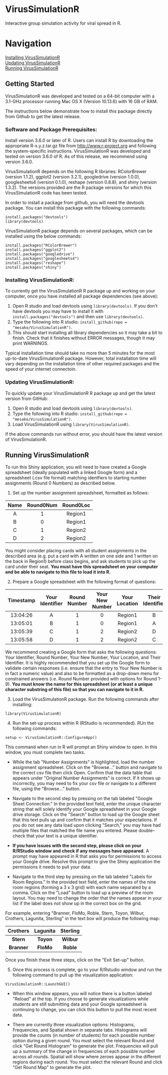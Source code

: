 # VirusSimulationR
Interactive group simulation activity for viral spread in R.

# Navigation
[Installing VirusSimulationR](#install)  
[Updating VirusSimulationR](#update)  
[Running VirusSimulationR](#howtorun)  
<!-- [Example Code for VirusSimulationR](#example) -->
<!-- [Authors and License](#info) -->


## Getting Started
VirusSimulationR was developed and tested on a 64-bit computer with a 3.1-GHz processor running Mac OS X (Version 10.13.6) with 16 GB of RAM.

The instructions below demonstrate how to install this package directly from Github to get the latest release.

### Software and Package Prerequisites:
Install version 3.6.0 or later of R. Users can install R by downloading the appropriate R-x.y.z.tar.gz  file from http://www.r-project.org and following the system-specific instructions. VirusSimulationR was developed and tested on version 3.6.0 of R. As of this release, we recommend using version 3.6.0.

VirusSimulationR depends on the following R libraries: RColorBrewer (version 1.1.2), ggplot2 (version 3.2.1), googledrive (version 1.0.0), googlesheets4 (version 0.1.0), reshape (version 0.8.8), and shiny (version 1.3.2). The versions provided are the R package versions for which this VirusSimulationR code has been tested.

In order to install a package from github, you will need the devtools package. You can install this package with the following commands:

```
install.packages("devtools")
library(devtools)
```

VirusSimulationR package depends on several packages, which can be installed using the below commands:

```
install.packages("RColorBrewer") 
install.packages("ggplot2") 
install.packages("googledrive") 
install.packages("googlesheets4") 
install.packages("reshape") 
install.packages("shiny") 
```

<a name="install"></a>
### Installing VirusSimulationR:

To currently get the VirusSimulationR R package up and working on your computer, once you have installed all package dependencies (see above):

1. Open R studio and load devtools using `library(devtools)`. If you don't have devtools you may have to install it with `install.packages("devtools")` and then use `library(devtools)`.
2. Type the following into R studio: `install_github(repo = "mesako/VirusSimulationR")`. 
3. This should start installing all library dependencies so it may take a bit to finish. Check that it finishes without ERROR messages, though it may print WARNINGS.

Typical installation time should take no more than 5 minutes for the most up-to-date VirusSimulationR package. However, total installation time will vary depending on the installation time of other required packages and the speed of your internet connectoin.

<a name="update"></a>
### Updating VirusSimulationR:

To quickly update your VirusSimulationR R package up and get the latest version from GitHub:

1. Open R studio and load devtools using `library(devtools)`.
2. Type the following into R studio: `install_github(repo = "mesako/VirusSimulationR")`.
3. Load VirusSimulationR using `library(VirusSimulationR)`.

If the above commands run without error, you should have the latest version of VirusSimulationR.

## Running VirusSimulationR
<a name="howtorun"></a>
To run this Shiny application, you will need to have created a Google spreadsheet (ideally populated with a linked Google form) and a spreadsheet (.csv file format) matching identfiers to starting number assignments (Round 0 Numbers) as described below.

1. Set up the number assignment spreadsheet, formatted as follows:

| Name | Round0Num | Round0Loc | 
|:----:|:---------:|:---------:|
|  A   |     1     |  Region1  |
|  B   |     0     |  Region1  |
|  C   |     1     |  Region2  |
|  D   |     2     |  Region2  |

You might consider placing cards with all student assignments in the described area (e.g. put a card with A written on one side and 1 written on the back in Region1) before class begins, and ask students to pick up the card under their seat. **You must have this spreadsheet on your computer and be able to navigate to this file to load it into R.**

2. Prepare a Google spreadsheet with the following format of questions:

| Timestamp | Your Identifier | Round Number | Your New Number	| Your Location |	Their Identifier |
|:---------:|:---------------:|:------------:|:----------------:|:-------------:|:----------------:|
| 13:04:26  |        A        |       1      |         0        |    Region1    |         B        |
| 13:05:01  |        B        |       1      |         0        |    Region1    |         A        |
| 13:05:39  |        C        |       1      |         2        |    Region2    |         D        |
| 13:05:58  |        D        |       1      |         2        |    Region2    |         C        |

We recommend creating a Google form that asks the following questions: Your Identifier, Round Number, Your New Number, Your Location, and Their Identifier. It is highly recommended that you set up the Google form to validate certain responses (i.e. ensure that the entry to Your New Number is in fact a numeric value) and also to be formatted as a drop-down menu for constrained answers (i.e. Round Number provided with options for Round 1-9). **You must know the name for this spreadsheet (or at least a unique character substring of this file) so that you can navigate to it in R.**

3. Load the VirusSimulationR package. Run the following commands after installing:

```
library(VirusSimulationR)
```

4. Run the set-up process within R (RStudio is recommended). RUn the following commands:

```
setup <- VirusSimulationR::ConfigureApp()
```

This command when run in R will prompt an Shiny window to open. In this window, you must complete two tasks.

* While the tab "Number Assignments" is highlighted, load the number assignment spreadsheet. Click on the "Browse..." button and navigate to the correct csv file then click Open. Confirm that the data table that appears under "Original Number Assignments" is correct. If it shows up incorrectly, you may need to fix your csv file or navigate to a different file, using the "Browse..." button.

* Navigate to the second step by pressing on the tab labeled "Google Sheet Connection." In the provided text field, enter the unique character string that will solely identify your Google spreadsheet in your Google drive storage. Click on the "Search" button to load up the Google sheet that this text pulls up and confirm that it matches your expectations. If you do not see any data load upon clicking "Search," you may have had multiple files that matched the file name you entered. Please double-check that your text is a unique identifier.

* **If you have issues with the second step, please click on your R/RStudio window and check if any messages have appeared.** A prompt may have appeared in R that asks you for permissions to access your Google drive. Resolve this prompt to give the Shiny application the permissions it needs to pull your data.

* Navigate to the third step by pressing on the tab labeled "Labels for Room Regions." In the provided text field, enter the names of the nine room regions (forming a 3 x 3 grid) with each name separated by a comma. Click on the "Load" button to load up a preview of the room layout. You may need to change the order that the names appear in your list if the label does not show up in the correct box on the grid.

For example, entering "Branner, FloMo, Roble, Stern, Toyon, Wilbur, Crothers, Lagunita, Sterling" in the text box will produce the following map:

|    Crothers    |    Lagunita    |    Sterling    |
|:--------------:|:--------------:|:--------------:|
|    **Stern**   |    **Toyon**   |   **Wilbur**   |
|   **Branner**  |    **FloMo**   |    **Roble**   |


Once you finish these three steps, click on the "Exit Set-up" button.

5. Once this process is complete, go to your R/Rstudio window and run the following command to pull up the visualization application:

```
VirusSimulationR::LaunchGUI()
```

* When this window appears, you will notice there is a button labeled "Reload" at the top. If you choose to generate visualizations while students are still submitting data and your Google spreadsheet is continuing to change, you can click this button to pull the most recent data.

* There are currently three visualization options: Histograms, Frequencies, and Spatial shown in separate tabs. Histograms will provide the counts (in number of students) for each possible number option during a given round. You must select the relevant Round and click "Get Round Histogram" to generate the plot. Frequencies will pull up a summary of the change in frequencies of each possible number across all rounds. Spatial will show where zeroes appear in the different regions during each round. You must select the relevant Round and click "Get Round Map" to generate the plot.






